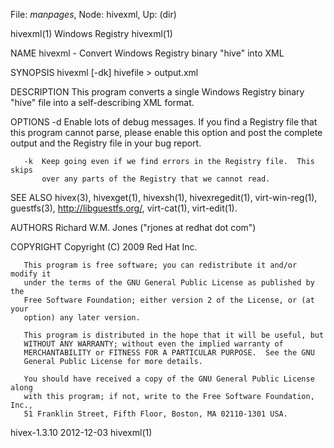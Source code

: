 File: *manpages*,  Node: hivexml,  Up: (dir)

hivexml(1)                     Windows Registry                     hivexml(1)



NAME
       hivexml - Convert Windows Registry binary "hive" into XML

SYNOPSIS
        hivexml [-dk] hivefile > output.xml

DESCRIPTION
       This program converts a single Windows Registry binary "hive" file into
       a self-describing XML format.

OPTIONS
       -d  Enable lots of debug messages.  If you find a Registry file that
           this program cannot parse, please enable this option and post the
           complete output and the Registry file in your bug report.

       -k  Keep going even if we find errors in the Registry file.  This skips
           over any parts of the Registry that we cannot read.

SEE ALSO
       hivex(3), hivexget(1), hivexsh(1), hivexregedit(1), virt-win-reg(1),
       guestfs(3), <http://libguestfs.org/>, virt-cat(1), virt-edit(1).

AUTHORS
       Richard W.M. Jones ("rjones at redhat dot com")

COPYRIGHT
       Copyright (C) 2009 Red Hat Inc.

       This program is free software; you can redistribute it and/or modify it
       under the terms of the GNU General Public License as published by the
       Free Software Foundation; either version 2 of the License, or (at your
       option) any later version.

       This program is distributed in the hope that it will be useful, but
       WITHOUT ANY WARRANTY; without even the implied warranty of
       MERCHANTABILITY or FITNESS FOR A PARTICULAR PURPOSE.  See the GNU
       General Public License for more details.

       You should have received a copy of the GNU General Public License along
       with this program; if not, write to the Free Software Foundation, Inc.,
       51 Franklin Street, Fifth Floor, Boston, MA 02110-1301 USA.



hivex-1.3.10                      2012-12-03                        hivexml(1)
